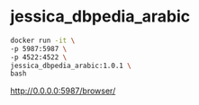 # jessica_dbpedia_arabic

```bash
docker run -it \
-p 5987:5987 \
-p 4522:4522 \
jessica_dbpedia_arabic:1.0.1 \
bash
```

http://0.0.0.0:5987/browser/
